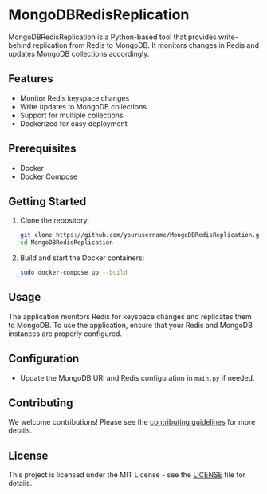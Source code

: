 # MongoDBRedisReplication

MongoDBRedisReplication is a Python-based tool that provides write-behind replication from Redis to MongoDB. It monitors changes in Redis and updates MongoDB collections accordingly.

## Features

- Monitor Redis keyspace changes
- Write updates to MongoDB collections
- Support for multiple collections
- Dockerized for easy deployment

## Prerequisites

- Docker
- Docker Compose

## Getting Started

1. Clone the repository:
    ```bash
    git clone https://github.com/yourusername/MongoDBRedisReplication.git
    cd MongoDBRedisReplication
    ```

2. Build and start the Docker containers:
    ```bash
    sudo docker-compose up --build
    ```

## Usage

The application monitors Redis for keyspace changes and replicates them to MongoDB. To use the application, ensure that your Redis and MongoDB instances are properly configured.

## Configuration

- Update the MongoDB URI and Redis configuration in `main.py` if needed.

## Contributing

We welcome contributions! Please see the [contributing guidelines](docs/contributing.md) for more details.

## License

This project is licensed under the MIT License - see the [LICENSE](LICENSE) file for details.
